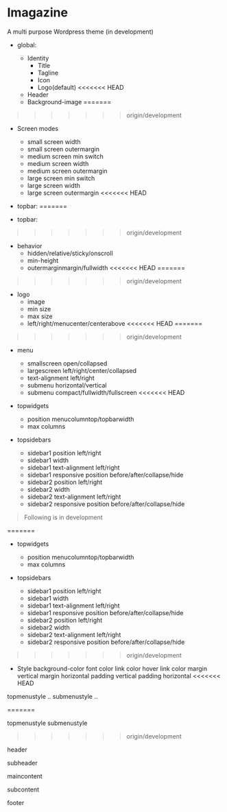 # Imagazine
A multi purpose Wordpress theme (in development)


* global:

  * Identity
    * Title
    * Tagline
    * Icon
    * Logo(default)
<<<<<<< HEAD
  * Header
  * Background-image
=======
	
>>>>>>> origin/development
  * Screen modes
    * small screen width
    * small screen outermargin 
    * medium screen min switch
    * medium screen width
    * medium screen outermargin 
    * large screen min switch
    * large screen width
    * large screen outermargin
<<<<<<< HEAD
* topbar:
=======
        
* topbar:
   
>>>>>>> origin/development
  * behavior
    * hidden/relative/sticky/onscroll
    * min-height
    * outermarginmargin/fullwidth
<<<<<<< HEAD
=======
 
>>>>>>> origin/development
  * logo
    * image
    * min size
    * max size
    * left/right/menucenter/centerabove
<<<<<<< HEAD
=======
    
>>>>>>> origin/development
  * menu
    * smallscreen open/collapsed
    * largescreen left/right/center/collapsed
    * text-alignment left/right
    * submenu horizontal/vertical
    * submenu compact/fullwidth/fullscreen
<<<<<<< HEAD
    

  * topwidgets
    * position menucolumntop/topbarwidth
    * max columns
  
  * topsidebars
    * sidebar1 position left/right
    * sidebar1 width
    * sidebar1 text-alignment left/right
    * sidebar1 responsive position 		before/after/collapse/hide
    * sidebar2 position left/right
    * sidebar2 width
    * sidebar2 text-alignment left/right
    * sidebar2 responsive position before/after/collapse/hide



> Following is in development


=======
    
  * topwidgets
    * position menucolumntop/topbarwidth
    * max columns
  
  * topsidebars
    * sidebar1 position left/right
    * sidebar1 width
    * sidebar1 text-alignment left/right
    * sidebar1 responsive position before/after/collapse/hide
    * sidebar2 position left/right
    * sidebar2 width
    * sidebar2 text-alignment left/right
    * sidebar2 responsive position before/after/collapse/hide
    
>>>>>>> origin/development
  * Style
    background-color
    font color
    link color
    hover link color
    margin vertical
    margin horizontal
    padding vertical
    padding horizontal
<<<<<<< HEAD
	
topmenustyle
    ..
submenustyle
    ..
  

=======

  topmenustyle
  submenustyle
>>>>>>> origin/development

header

subheader

maincontent

subcontent

footer
